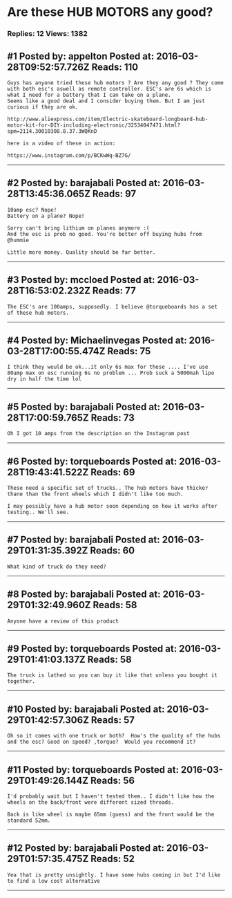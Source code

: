 # Are these HUB MOTORS any good?

### Replies: 12 Views: 1382

## \#1 Posted by: appelton Posted at: 2016-03-28T09:52:57.726Z Reads: 110

```
Guys has anyone tried these hub motors ? Are they any good ? They come with both esc's aswell as remote controller. ESC's are 6s which is what I need for a battery that I can take on a plane. 
Seems like a good deal and I consider buying them. But I am just curious if they are ok. 

http://www.aliexpress.com/item/Electric-skateboard-longboard-hub-motor-kit-for-DIY-including-electronic/32534047471.html?spm=2114.30010308.8.37.3WQKnD

here is a video of these in action:

https://www.instagram.com/p/BCKwWq-BZ7G/
```

---
## \#2 Posted by: barajabali Posted at: 2016-03-28T13:45:36.065Z Reads: 97

```
10amp esc? Nope!
Battery on a plane? Nope! 

Sorry can't bring lithium on planes anymore :( 
And the esc is prob no good. You're better off buying hubs from @hummie 

Little more money. Quality should be far better.
```

---
## \#3 Posted by: mccloed Posted at: 2016-03-28T16:53:02.232Z Reads: 77

```
The ESC's are 100amps, supposedly. I believe @torqueboards has a set of these hub motors.
```

---
## \#4 Posted by: Michaelinvegas Posted at: 2016-03-28T17:00:55.474Z Reads: 75

```
I think they would be ok...it only 6s max for these .... I've use 80amp max on esc running 6s no problem ... Prob suck a 5000mah lipo dry in half the time lol
```

---
## \#5 Posted by: barajabali Posted at: 2016-03-28T17:00:59.765Z Reads: 73

```
Oh I got 10 amps from the description on the Instagram post
```

---
## \#6 Posted by: torqueboards Posted at: 2016-03-28T19:43:41.522Z Reads: 69

```
These need a specific set of trucks.. The hub motors have thicker thane than the front wheels which I didn't like too much.

I may possibly have a hub motor soon depending on how it works after testing.. We'll see.
```

---
## \#7 Posted by: barajabali Posted at: 2016-03-29T01:31:35.392Z Reads: 60

```
What kind of truck do they need?
```

---
## \#8 Posted by: barajabali Posted at: 2016-03-29T01:32:49.960Z Reads: 58

```
Anyone have a review of this product
```

---
## \#9 Posted by: torqueboards Posted at: 2016-03-29T01:41:03.137Z Reads: 58

```
The truck is lathed so you can buy it like that unless you bought it together.
```

---
## \#10 Posted by: barajabali Posted at: 2016-03-29T01:42:57.306Z Reads: 57

```
Oh so it comes with one truck or both?  How's the quality of the hubs and the esc? Good on speed? ,torque?  Would you recommend it?
```

---
## \#11 Posted by: torqueboards Posted at: 2016-03-29T01:49:26.144Z Reads: 56

```
I'd probably wait but I haven't tested them.. I didn't like how the wheels on the back/front were different sized threads.

Back is like wheel is maybe 65mm (guess) and the front would be the standard 52mm.
```

---
## \#12 Posted by: barajabali Posted at: 2016-03-29T01:57:35.475Z Reads: 52

```
Yea that is pretty unsightly. I have some hubs coming in but I'd like to find a low cost alternative
```

---
